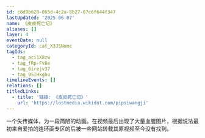 ```yaml
---
id: c8d9b628-065d-4c2a-8b27-67c6f644f347
lastUpdated: '2025-06-07'
name: 《皮皮死亡记》
aliases: []
layer: 4
eventDate: null
categoryId: cat_X3JSNomc
tagIds:
  - tag_aci1X8zw
  - tag_fRp-FvBe
  - tag_6irejv37
  - tag_95IHkghu
timelineEvents: []
relations: []
titledLinks:
  - title: '链接: 《皮皮死亡记》'
    url: 'https://lostmedia.wikidot.com/pipsiwangji'
---
```

一个失传媒体，为一段简陋的动画。在视频最后出现了大量血腥图片，根据说法最初来自爱拍的连环画专区的后被一些网站转载其原视频至今没有找到。
